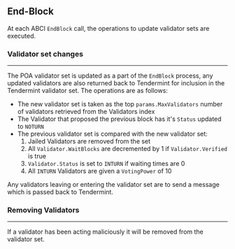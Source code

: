 ## End-Block

At each ABCI `EndBlock` call, the operations to update validator sets are executed.

### **Validator set changes**

---

The POA validator set is updated as a part of the `EndBlock` process, any updated validators are also returned back to Tendermint for inclusion in the Tendermint validator set. The operations are as follows:

- The new validator set is taken as the top `params.MaxValidators` number of validators retrieved from the Validators index
- The Validator that proposed the previous block has it's `Status` updated to `NOTURN`
- The previous validator set is compared with the new validator set:
    1. Jailed Validators are removed from the set
    2. All `Validator.WaitBlocks` are decremented by 1 if `Validator.Verified` is true
    3. `Validator.Status` is set to `INTURN` if waiting times are 0
    4. All `INTURN` Validators are given a `VotingPower` of 10

Any validators leaving or entering the validator set are to send a message which is passed back to Tendermint.

### **Removing Validators**

---

If a validator has been acting maliciously it will be removed from the validator set.
